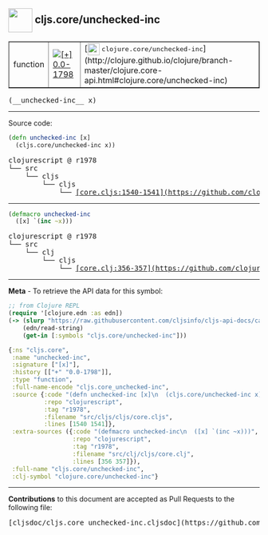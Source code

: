 ## <img width="48px" valign="middle" src="http://i.imgur.com/Hi20huC.png"> cljs.core/unchecked-inc

 <table border="1">
<tr>

<td>function</td>
<td><a href="https://github.com/cljsinfo/cljs-api-docs/tree/0.0-1798"><img valign="middle" alt="[+] 0.0-1798" src="https://img.shields.io/badge/+-0.0--1798-lightgrey.svg"></a> </td>
<td>
[<img height="24px" valign="middle" src="http://i.imgur.com/1GjPKvB.png"> <samp>clojure.core/unchecked-inc</samp>](http://clojure.github.io/clojure/branch-master/clojure.core-api.html#clojure.core/unchecked-inc)
</td>
</tr>
</table>

 <samp>
(__unchecked-inc__ x)<br>
</samp>

---





Source code:

```clj
(defn unchecked-inc [x]
  (cljs.core/unchecked-inc x))
```

 <pre>
clojurescript @ r1978
└── src
    └── cljs
        └── cljs
            └── <ins>[core.cljs:1540-1541](https://github.com/clojure/clojurescript/blob/r1978/src/cljs/cljs/core.cljs#L1540-L1541)</ins>
</pre>


---

```clj
(defmacro unchecked-inc
  ([x] `(inc ~x)))
```

 <pre>
clojurescript @ r1978
└── src
    └── clj
        └── cljs
            └── <ins>[core.clj:356-357](https://github.com/clojure/clojurescript/blob/r1978/src/clj/cljs/core.clj#L356-L357)</ins>
</pre>

---

__Meta__ - To retrieve the API data for this symbol:

```clj
;; from Clojure REPL
(require '[clojure.edn :as edn])
(-> (slurp "https://raw.githubusercontent.com/cljsinfo/cljs-api-docs/catalog/cljs-api.edn")
    (edn/read-string)
    (get-in [:symbols "cljs.core/unchecked-inc"]))
```

```clj
{:ns "cljs.core",
 :name "unchecked-inc",
 :signature ["[x]"],
 :history [["+" "0.0-1798"]],
 :type "function",
 :full-name-encode "cljs.core_unchecked-inc",
 :source {:code "(defn unchecked-inc [x]\n  (cljs.core/unchecked-inc x))",
          :repo "clojurescript",
          :tag "r1978",
          :filename "src/cljs/cljs/core.cljs",
          :lines [1540 1541]},
 :extra-sources ({:code "(defmacro unchecked-inc\n  ([x] `(inc ~x)))",
                  :repo "clojurescript",
                  :tag "r1978",
                  :filename "src/clj/cljs/core.clj",
                  :lines [356 357]}),
 :full-name "cljs.core/unchecked-inc",
 :clj-symbol "clojure.core/unchecked-inc"}

```

---

__Contributions__ to this document are accepted as Pull Requests to the following file:

 <pre>
[cljsdoc/cljs.core_unchecked-inc.cljsdoc](https://github.com/cljsinfo/cljs-api-docs/blob/master/cljsdoc/cljs.core_unchecked-inc.cljsdoc)
</pre>

